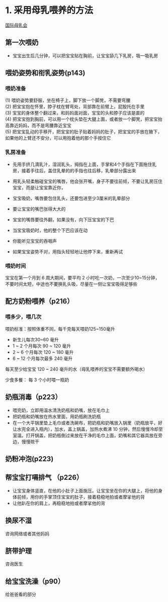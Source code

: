 
# 1. 采用母乳喂养的方法

[国际母乳会](http://www.muruhui.org)

## 第一次喂奶
+ 宝宝出生后几分钟，可以把宝宝贴在胸前，让宝宝舔几下乳房，吸一吸乳房

## 喂奶姿势和衔乳姿势(p143)

### 喂奶准备
(1) 喂奶姿势要舒服，坐在椅子上，脚下放一个脚凳，不需要弯腰   
(2) 把宝宝抱在怀里，脖子枕在臂弯处，背部靠在前臂上，屁股托在手里  
(3) 宝宝的身体整个翻过来，和妈妈面对面，宝宝的头和脖子应该是直的  
(4) 把宝宝抱到胸前，可以用一个枕头垫在大腿上面，或者放一个脚凳，把宝宝抬高靠近妈妈，而不是弯腰靠近宝宝  
(5) 把宝宝乱动的手移开，把宝宝的肚子贴着妈妈的肚子，把宝宝的手放在腋下，如果他的上臂还不安分，可以用抱着他的那个手按住它

### 乳房准备
+ 先用手挤几滴乳汁，湿润乳头，拇指在上面，手掌和4个手指在下面拖住乳房，接着手往后，盖住乳晕的的手指也往后移，乳晕部分露出来

+ 用乳头轻柔触碰宝宝的嘴唇，他会张开嘴，身子不要往前倾，不要让乳房压住宝宝，而是让宝宝靠近你，

+ 宝宝吸奶，嘴唇要包住乳头，还要包进至少3厘米的乳晕部分

+ 要让宝宝的嘴巴张得大大的

+ 宝宝的嘴唇要往外翻，如果没有，向下压宝宝的下巴

+ 当宝宝吸奶时，他的整个下巴应该在动

+ 你能听见宝宝的吞咽声

+ 如果宝宝姿势不对，用指头轻轻地让他停下来，重新再试

### 喂奶时间

宝宝在第一个月到 6 周大期间，要平均 2 小时吃一次奶，一次至少10~15分钟，不要时间太短，中途也不要换乳头吸，尽量在一侧让宝宝吸得足够些

## 配方奶粉喂养（p216）

### 喂多少，喂几次

喂奶标准：按照体重不同，每千克每天喂奶125~150毫升

+ 新生儿每次30~60 毫升
+ 1 ~ 2 个月每次 90 ~ 120 毫升
+ 2 ~ 6 个月每次 120 ~ 180 毫升
+ 6 ~ 12 个月每次最多 240 毫升

每天至少给宝宝 120 ~ 240 毫升的水（母乳喂养的宝宝不需要额外喝水）

少食多餐： 每 3 个小时喂一瓶奶

## 奶瓶消毒（p223）

+ 喂完奶，立即用温水清洗奶瓶和奶嘴，放在毛巾上
+ 把奶瓶和奶嘴放在热水里面，用奶瓶刷洗奶瓶
+ 在一个大平锅里垫上毛巾或者洗碗布，把奶瓶和奶嘴放入锅里（奶瓶放平，好让水完全进入瓶内），加水，盖上锅盖，加热水煮沸 10 分钟，然后慢慢冷却至室温。打开锅盖，把奶瓶倒过来放在干净的毛巾上面，奶嘴和其它器具放在旁边，慢慢晾干

## 奶粉冲泡(p223)

## 帮宝宝打嗝排气 （p226）

+ 让宝宝身体竖直，在他的小肚子上面施压。让宝宝坐在你的大腿上，将他的身体前倾，用你的手掌顶住宝宝的肚子，接着稳稳地拍或者摩挲他的背
+ 让他趴在你的肩上，再稳稳地拍或者摩挲他的背

## 换尿不湿

咨询网络或者其他妈妈

## 脐带护理

咨询医生

## 给宝宝洗澡（p90）

给爸爸看的部分